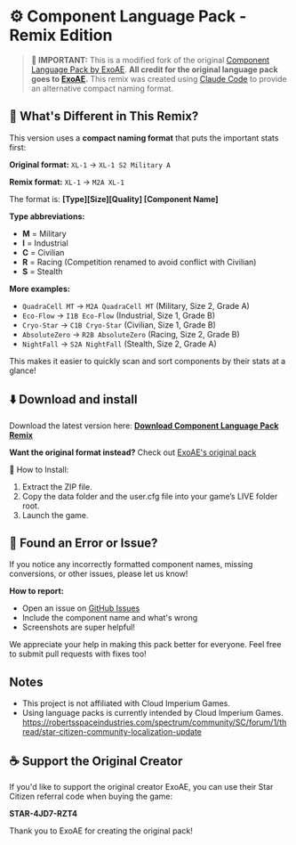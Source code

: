 # ⚙️ Component Language Pack - Remix Edition

> **📢 IMPORTANT:** This is a modified fork of the original [Component Language Pack by ExoAE](https://github.com/ExoAE/ScCompLangPack).
> **All credit for the original language pack goes to [ExoAE](https://github.com/ExoAE).**
> This remix was created using [Claude Code](https://claude.com/claude-code) to provide an alternative compact naming format.

## 🎯 What's Different in This Remix?

This version uses a **compact naming format** that puts the important stats first:

**Original format:**
`XL-1` → `XL-1 S2 Military A`

**Remix format:**
`XL-1` → `M2A XL-1`

The format is: **[Type][Size][Quality] [Component Name]**

**Type abbreviations:**
- **M** = Military
- **I** = Industrial
- **C** = Civilian
- **R** = Racing (Competition renamed to avoid conflict with Civilian)
- **S** = Stealth

**More examples:**
- `QuadraCell MT` → `M2A QuadraCell MT` (Military, Size 2, Grade A)
- `Eco-Flow` → `I1B Eco-Flow` (Industrial, Size 1, Grade B)
- `Cryo-Star` → `C1B Cryo-Star` (Civilian, Size 1, Grade B)
- `AbsoluteZero` → `R2B AbsoluteZero` (Racing, Size 2, Grade B)
- `NightFall` → `S2A NightFall` (Stealth, Size 2, Grade A)

This makes it easier to quickly scan and sort components by their stats at a glance!

## ⬇️ Download and install

Download the latest version here:
[**Download Component Language Pack Remix**](https://github.com/joeydee1986/ScCompLangPackRemix/archive/refs/heads/main.zip)

**Want the original format instead?** Check out [ExoAE's original pack](https://github.com/ExoAE/ScCompLangPack)

🔧 How to Install:

1. Extract the ZIP file.
2. Copy the data folder and the user.cfg file into your game’s LIVE folder root.
3. Launch the game.

## 🚧 Found an Error or Issue?

If you notice any incorrectly formatted component names, missing conversions, or other issues, please let us know!

**How to report:**
- Open an issue on [GitHub Issues](https://github.com/joeydee1986/ScCompLangPackRemix/issues)
- Include the component name and what's wrong
- Screenshots are super helpful!

We appreciate your help in making this pack better for everyone. Feel free to submit pull requests with fixes too!

## Notes

- This project is not affiliated with Cloud Imperium Games.
- Using language packs is currently intended by Cloud Imperium Games. 
https://robertsspaceindustries.com/spectrum/community/SC/forum/1/thread/star-citizen-community-localization-update

## ☕ Support the Original Creator

If you'd like to support the original creator ExoAE, you can use their Star Citizen referral code when buying the game:

**STAR-4JD7-RZT4**

Thank you to ExoAE for creating the original pack!
